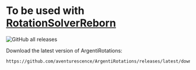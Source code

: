 # To be used with [RotationSolverReborn](https://github.com/FFXIV-CombatReborn/RotationSolverReborn)
![GitHub all releases](https://img.shields.io/github/downloads/LTS-FFXIV/LTSDefaults/total)

Download the latest version of ArgentiRotations:

```
https://github.com/aventurescence/ArgentiRotations/releases/latest/download/LeliaRotationsR.dll
```
